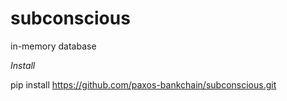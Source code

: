 # subconscious

in-memory database

*Install*

pip install https://github.com/paxos-bankchain/subconscious.git
